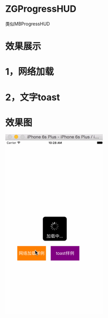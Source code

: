 # ZGProgressHUD
类似MBProgressHUD

# 效果展示
# 1，网络加载
# 2，文字toast
# 效果图
![ZGPRrogressHUD](https://github.com/MR-Zong/ZGProgressHUD/blob/master/ZGProgressHUD/ZGProgressHUD/ZGProgressHUD.gif)
